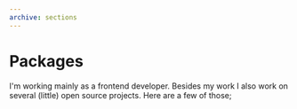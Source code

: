 ```yaml
---
archive: sections
---
```


# Packages

I'm working mainly as a frontend developer. Besides my work I also work on several (little) open source projects. Here are a few of those;
